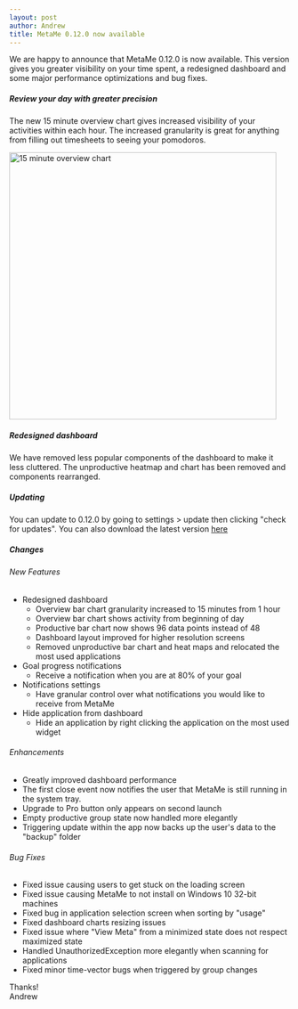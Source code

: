 ```yaml
---
layout: post
author: Andrew
title: MetaMe 0.12.0 now available
---
```


We are happy to announce that MetaMe 0.12.0 is now available. This version gives you greater visibility on your time spent, a redesigned dashboard and some major performance optimizations and bug fixes.

##### Review your day with greater precision

The new 15 minute overview chart gives increased visibility of your activities within each hour. The increased granularity is great for anything from filling out timesheets to seeing your pomodoros.

<img class="my-3" srcset="/assets/15-minute-overview-4x.png 4x, /assets/15-minute-overview-3x.png 3x, /assets/15-minute-overview-2x.png 2x, /assets/15-minute-overview-1x.png 1x" src="/assets/15-minute-overview-1x.png" alt="15 minute overview chart" width="480"/>

##### Redesigned dashboard

We have removed less popular components of the dashboard to make it less cluttered. The unproductive heatmap and chart has been removed and components rearranged.

##### Updating

You can update to 0.12.0 by going to settings > update then clicking "check for updates". You can also download the latest version [here](/download.html)

##### Changes

###### New Features

- Redesigned dashboard
  - Overview bar chart granularity increased to 15 minutes from 1 hour
  - Overview bar chart shows activity from beginning of day
  - Productive bar chart now shows 96 data points instead of 48
  - Dashboard layout improved for higher resolution screens
  - Removed unproductive bar chart and heat maps and relocated the most used applications
- Goal progress notifications
  - Receive a notification when you are at 80% of your goal
- Notifications settings
  - Have granular control over what notifications you would like to receive from MetaMe
- Hide application from dashboard
  - Hide an application by right clicking the application on the most used widget

###### Enhancements

- Greatly improved dashboard performance
- The first close event now notifies the user that MetaMe is still running in the system tray.
- Upgrade to Pro button only appears on second launch
- Empty productive group state now handled more elegantly
- Triggering update within the app now backs up the user's data to the "backup" folder

###### Bug Fixes

- Fixed issue causing users to get stuck on the loading screen
- Fixed issue causing MetaMe to not install on Windows 10 32-bit machines
- Fixed bug in application selection screen when sorting by "usage"
- Fixed dashboard charts resizing issues
- Fixed issue where "View Meta" from a minimized state does not respect maximized state
- Handled UnauthorizedException more elegantly when scanning for applications
- Fixed minor time-vector bugs when triggered by group changes

Thanks!<br/>
Andrew
